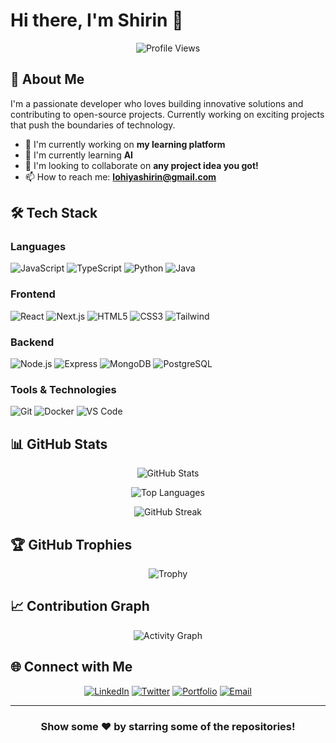 # Hi there, I'm Shirin 👋

<div align="center">

  ![Profile Views](https://komarev.com/ghpvc/?username=ShirinLohiya&color=blueviolet&style=flat-square)

</div>

## 🚀 About Me

I'm a passionate developer who loves building innovative solutions and contributing to open-source projects. Currently working on exciting projects that push the boundaries of technology.

- 🔭 I'm currently working on **my learning platform**
- 🌱 I'm currently learning **AI**
- 👯 I'm looking to collaborate on **any project idea you got!**
- 📫 How to reach me: **lohiyashirin@gmail.com**

## 🛠️ Tech Stack

### Languages
![JavaScript](https://img.shields.io/badge/-JavaScript-F7DF1E?style=flat-square&logo=javascript&logoColor=black)
![TypeScript](https://img.shields.io/badge/-TypeScript-3178C6?style=flat-square&logo=typescript&logoColor=white)
![Python](https://img.shields.io/badge/-Python-3776AB?style=flat-square&logo=python&logoColor=white)
![Java](https://img.shields.io/badge/-Java-007396?style=flat-square&logo=java&logoColor=white)

### Frontend
![React](https://img.shields.io/badge/-React-61DAFB?style=flat-square&logo=react&logoColor=black)
![Next.js](https://img.shields.io/badge/-Next.js-000000?style=flat-square&logo=next.js&logoColor=white)
![HTML5](https://img.shields.io/badge/-HTML5-E34F26?style=flat-square&logo=html5&logoColor=white)
![CSS3](https://img.shields.io/badge/-CSS3-1572B6?style=flat-square&logo=css3&logoColor=white)
![Tailwind](https://img.shields.io/badge/-Tailwind_CSS-38B2AC?style=flat-square&logo=tailwind-css&logoColor=white)

### Backend
![Node.js](https://img.shields.io/badge/-Node.js-339933?style=flat-square&logo=node.js&logoColor=white)
![Express](https://img.shields.io/badge/-Express-000000?style=flat-square&logo=express&logoColor=white)
![MongoDB](https://img.shields.io/badge/-MongoDB-47A248?style=flat-square&logo=mongodb&logoColor=white)
![PostgreSQL](https://img.shields.io/badge/-PostgreSQL-336791?style=flat-square&logo=postgresql&logoColor=white)

### Tools & Technologies
![Git](https://img.shields.io/badge/-Git-F05032?style=flat-square&logo=git&logoColor=white)
![Docker](https://img.shields.io/badge/-Docker-2496ED?style=flat-square&logo=docker&logoColor=white)
![VS Code](https://img.shields.io/badge/-VS_Code-007ACC?style=flat-square&logo=visual-studio-code&logoColor=white)

## 📊 GitHub Stats

<div align="center">

  ![GitHub Stats](https://github-readme-stats.vercel.app/api?username=ShirinLohiya&show_icons=true&theme=radical&hide_border=true&bg_color=0D1117)

  ![Top Languages](https://github-readme-stats.vercel.app/api/top-langs/?username=ShirinLohiya&layout=compact&theme=radical&hide_border=true&bg_color=0D1117)

  ![GitHub Streak](https://github-readme-streak-stats.herokuapp.com/?user=ShirinLohiya&theme=radical&hide_border=true&background=0D1117)

</div>

## 🏆 GitHub Trophies

<div align="center">

  ![Trophy](https://github-profile-trophy.vercel.app/?username=ShirinLohiya&theme=radical&no-frame=true&no-bg=true&row=1&column=7)

</div>

## 📈 Contribution Graph

<div align="center">

  ![Activity Graph](https://github-readme-activity-graph.vercel.app/graph?username=ShirinLohiya&theme=react-dark&hide_border=true&area=true)

</div>


## 🌐 Connect with Me

<div align="center">

  [![LinkedIn](https://img.shields.io/badge/-LinkedIn-0A66C2?style=for-the-badge&logo=linkedin&logoColor=white)](https://linkedin.com/in/yourprofile)
  [![Twitter](https://img.shields.io/badge/-Twitter-1DA1F2?style=for-the-badge&logo=twitter&logoColor=white)](https://twitter.com/yourhandle)
  [![Portfolio](https://img.shields.io/badge/-Portfolio-000000?style=for-the-badge&logo=vercel&logoColor=white)](https://yourportfolio.com)
  [![Email](https://img.shields.io/badge/-Email-EA4335?style=for-the-badge&logo=gmail&logoColor=white)](mailto:your.email@example.com)

</div>



---

<div align="center">

  ### Show some ❤️ by starring some of the repositories!


</div>
